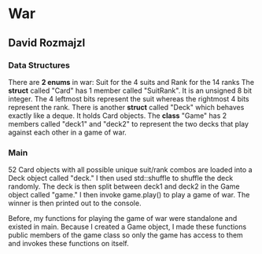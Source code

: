 # War
## David Rozmajzl

### Data Structures
There are **2 enums** in war: Suit for the 4 suits and Rank for the 14 ranks
The **struct** called "Card" has 1 member called "SuitRank". It is an unsigned 8 bit integer. The 4 leftmost bits
represent the suit whereas the rightmost 4 bits represent the rank.
There is another **struct** called "Deck" which behaves exactly like a deque. It holds Card objects.
The **class** "Game" has 2 members called "deck1" and "deck2" to represent the two decks that play against each other
in a game of war.

### Main
52 Card objects with all possible unique suit/rank combos are loaded into a Deck object called "deck." I then
used std::shuffle to shuffle the deck randomly. The deck is then split between deck1 and deck2 in the Game object
called "game." I then invoke game.play() to play a game of war. The winner is then printed out to the console.

Before, my functions for playing the game of war were standalone and existed in main. Because I created a Game object,
I made these functions public members of the game class so only the game has access to them and invokes these
functions on itself.
